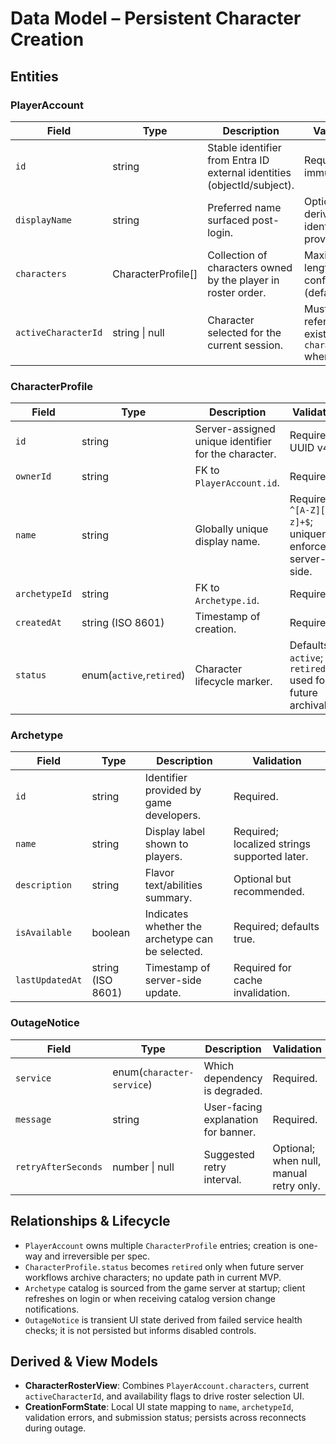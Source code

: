 # Data Model – Persistent Character Creation

## Entities

### PlayerAccount
| Field | Type | Description | Validation |
|-------|------|-------------|------------|
| `id` | string | Stable identifier from Entra ID external identities (objectId/subject). | Required; immutable. |
| `displayName` | string | Preferred name surfaced post-login. | Optional; derived from identity provider. |
| `characters` | CharacterProfile[] | Collection of characters owned by the player in roster order. | Maximum list length configurable (default 10). |
| `activeCharacterId` | string \| null | Character selected for the current session. | Must reference an existing `characters.id` when not null. |

### CharacterProfile
| Field | Type | Description | Validation |
|-------|------|-------------|------------|
| `id` | string | Server-assigned unique identifier for the character. | Required; UUID v4. |
| `ownerId` | string | FK to `PlayerAccount.id`. | Required. |
| `name` | string | Globally unique display name. | Required; `^[A-Z][a-z]+$`; uniqueness enforced server-side. |
| `archetypeId` | string | FK to `Archetype.id`. | Required. |
| `createdAt` | string (ISO 8601) | Timestamp of creation. | Required. |
| `status` | enum(`active`,`retired`) | Character lifecycle marker. | Defaults to `active`; `retired` used for future archival. |

### Archetype
| Field | Type | Description | Validation |
|-------|------|-------------|------------|
| `id` | string | Identifier provided by game developers. | Required. |
| `name` | string | Display label shown to players. | Required; localized strings supported later. |
| `description` | string | Flavor text/abilities summary. | Optional but recommended. |
| `isAvailable` | boolean | Indicates whether the archetype can be selected. | Required; defaults true. |
| `lastUpdatedAt` | string (ISO 8601) | Timestamp of server-side update. | Required for cache invalidation. |

### OutageNotice
| Field | Type | Description | Validation |
|-------|------|-------------|------------|
| `service` | enum(`character-service`) | Which dependency is degraded. | Required. |
| `message` | string | User-facing explanation for banner. | Required. |
| `retryAfterSeconds` | number \| null | Suggested retry interval. | Optional; when null, manual retry only. |

## Relationships & Lifecycle
- `PlayerAccount` owns multiple `CharacterProfile` entries; creation is one-way and irreversible per spec.
- `CharacterProfile.status` becomes `retired` only when future server workflows archive characters; no update path in current MVP.
- `Archetype` catalog is sourced from the game server at startup; client refreshes on login or when receiving catalog version change notifications.
- `OutageNotice` is transient UI state derived from failed service health checks; it is not persisted but informs disabled controls.

## Derived & View Models
- **CharacterRosterView**: Combines `PlayerAccount.characters`, current `activeCharacterId`, and availability flags to drive roster selection UI.
- **CreationFormState**: Local UI state mapping to `name`, `archetypeId`, validation errors, and submission status; persists across reconnects during outage.
